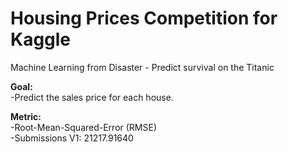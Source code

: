# Housing Prices Competition for Kaggle

Machine Learning from Disaster - Predict survival on the Titanic

**Goal:** \
-Predict the sales price for each house.

**Metric:** \
-Root-Mean-Squared-Error (RMSE) \
-Submissions V1: 21217.91640 
